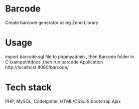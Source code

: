 # Barcode
Create barcode generator using Zend Library 

# Usage
import barcode.sql file to phpmyadmin , then Barcode folder in C:\xampp\htdocs
,then run barcode Application http://localhost:8080/barcode/

# Tech stack
PHP, MySQL, CodeIgniter, HTML/CSS/JS,bootstrap Ajax
